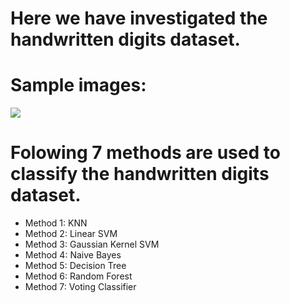 # Here we have investigated the handwritten digits dataset.
# Sample images:
<img src="Mnist.png">

# Folowing 7 methods are used to classify the handwritten digits dataset.


* Method 1: KNN</h4>
* Method 2: Linear SVM</h4>
* Method 3: Gaussian Kernel SVM</h4>
* Method 4: Naive Bayes</h4>
* Method 5: Decision Tree</h4>   
* Method 6: Random Forest</h4> 
* Method 7: Voting Classifier</h4> 
